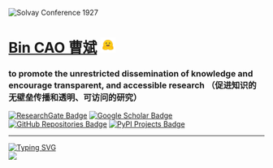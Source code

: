 ![Solvay Conference 1927](https://github.com/Bin-Cao/Bin-Cao/assets/86995074/35dcbbe2-d969-4220-bb23-25838f91b71e)

# [Bin CAO 曹斌](http://www.caobin.asia/) <img src="./logo.jpeg" alt="Logo" width="30" height="30">

### to promote the unrestricted dissemination of knowledge and encourage transparent, and accessible research （促进知识的无壁垒传播和透明、可访问的研究）

[![ResearchGate Badge](https://img.shields.io/badge/ResearchGate-Bin%20Cao-yellowgreen)](https://www.researchgate.net/profile/Bin-Cao-37)
[![Google Scholar Badge](https://img.shields.io/badge/Google%20Scholar-Bin%20CAO-orange)](https://scholar.google.com.hk/citations?user=XXCuRdoAAAAJ&hl=zh-CN)
[![GitHub Repositories Badge](https://img.shields.io/badge/Repositories-GitHub-blue)](https://github.com/Bin-Cao?tab=repositories)
[![PyPI Projects Badge](https://img.shields.io/badge/Open--source%20Projects-PyPI-orange)](https://pypi.org/user/CaoBin/)

---

<p align="left">
<a href="https://github.com/Bin-Cao">
    <img src="https://readme-typing-svg.demolab.com?font=Georgia&size=18&duration=2000&pause=100&multiline=true&width=500&height=80&lines=Bin+CAO+(曹斌);Researcher+%7C+PhD+Student+%7C+Focus+On+Xray+spectrography;Crystallography+%7C+XRD+%7C+XPS+%7C+Machine+Learning" alt="Typing SVG" />
</a>
<br/>
<a href="https://github.com/Bin-Cao">
    <img src="https://github-stats-alpha.vercel.app/api?username=Bin-Cao&cc=22272e&tc=47BCF6&ic=fff&bc=1000">
</a>
</p>
